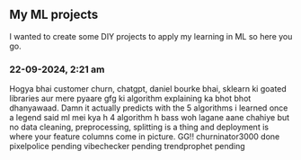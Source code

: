 ## My ML projects
I wanted to create some DIY projects to apply my learning in ML so here you go.

### 22-09-2024, 2:21 am
Hogya bhai customer churn, chatgpt, daniel bourke bhai, sklearn ki goated libraries aur mere pyaare gfg ki algorithm explaining ka bhot bhot dhanyawaad. Damn it actually predicts with the 5 algorithms i learned once a legend said ml mei kya h 4 algorithm h bass woh lagane aane chahiye
but no data cleaning, preprocessing, splitting is a thing and deployment is where your feature columns come in picture. GG!!
churninator3000 done
pixelpolice pending
vibechecker pending
trendprophet pending